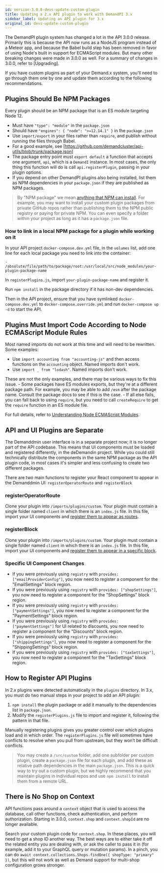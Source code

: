 ```yaml
---
id: version-3.0.0-devs-update-custom-plugin
title: Updating a 2.x API plugin to work with DemandPI 3.x
sidebar_label: Updating an API plugin for 3.x
original_id: devs-update-custom-plugin
---
```


The DemandPI plugin system has changed a lot in the API 3.0.0 release. Primarily this is because the API now runs as a NodeJS program instead of a Meteor app, and because the Babel build step has been removed in favor of using Node's built in support for ECMAScript modules. But many other breaking changes were made in 3.0.0 as well. For a summary of changes in 3.0.0, refer to [Upgrading].

If you have custom plugins as part of your Demand.x system, you'll need to go through them one by one and update them according to the following recommendations.

## Plugins Should Be NPM Packages

Every plugin should be an NPM package that is an ES module targeting Node 12.

  - Must have `"type": "module"` in the `package.json`
  - Should have `"engines": { "node": ">=12.14.1" }` in the `package.json`
  - Use `import/export` in your files rather than `require`, and publish without running the files through Babel.
  - For a good example, see [https://github.com/demandcluster/api-utils/blob/trunk/package.json]
  - The package entry point must `export default` a function that accepts one argument, `api`, which is a `DemandI` instance. In most cases, the only thing this function will do is call `api.registerPlugin`, passing in your plugin options.
  - If you depend on other DemandPI plugins also being installed, list them as NPM dependencies in your `package.json` if they are published as NPM packages.

> By "NPM package" we mean [anything that NPM can install](https://docs.npmjs.com/cli/install.html#description). For example, you may want to install your custom plugin packages from private GitHub repos rather than publishing them to the NPM public registry or paying for private NPM. You can even specify a folder within your project as long as it has a `package.json` file.

### How to link in a local NPM package for a plugin while working on it

In your API project `docker-compose.dev.yml` file, in the `volumes` list, add one line for each local package you need to link into the container:

`- /absolute/file/path/to/package/root:/usr/local/src/node_modules/your-plugin-package-name`

In `registerPlugins.js`, import `your-plugin-package-name` and register it.

Run `npm install` in the package directory if it has non-dev dependencies.

Then in the API project, ensure that you have symlinked `docker-compose.dev.yml` to `docker-compose.override.yml` and run `docker-compose up -d` to start the API.

## Plugins Must Import Code According to Node ECMAScript Module Rules

Most named imports do not work at this time and will need to be rewritten. Some examples:

  - Use `import accounting from "accounting-js"` and then access functions on the `accounting` object. Named imports don't work.
  - Use `import _ from "lodash"`. Named imports don't work.

These are not the only examples, and there may be various ways to fix this issue.
    - Some packages have ES modules exports, but they're at a different package path. For example, you may be able to add `/esm` after the package name. Consult the package docs to see if this is the case.
    - If all else fails, you can fall back to using `require`, but you need to call `createRequire` to get the `require` function in an ES module file.

For full details, refer to [Understanding Node ECMAScript Modules](./devs-node-es-modules).

## API and UI Plugins are Separate

The Demanddmin user interface is in a separate project now; it is no longer part of the API codebase. This means that UI components must be loaded and registered differently, in the deDemandin project. While you could still technically distribute the components in the same NPM package as the API plugin code, in most cases it's simpler and less confusing to create two different packages.

There are two main functions to register your React component to appear in the Demanddmin UI: `registerOperatorRoute` and `registerBlock`

### registerOperatorRoute

Clone your plugin into `/imports/plugins/custom`. Your plugin must contain a single folder named `client` in which there is an `index.js` file. In this file, import your UI components and [register them to appear as routes](./register-operator-route).

### registerBlock

Clone your plugin into `/imports/plugins/custom`. Your plugin must contain a single folder named `client` in which there is an `index.js` file. In this file, import your UI components and [register them to appear in a specific block](./blocks-api).

### Specific UI Component Changes

- If you were previously using `registry` with `provides: ["emailProviderConfig"]`, you now need to register a component for the "EmailSettings" block region.
- If you were previously using `registry` with `provides: ["shopSettings"]`, you now need to register a component for the "ShopSettings" block region.
- If you were previously using `registry` with `provides: ["paymentSettings"]`, you now need to register a component for the "PaymentSettings" block region.
- If you were previously using `registry` with `provides: ["paymentSettings"]` for UI related to discounts, you now need to register a component for the "Discounts" block region.
- If you were previously using `registry` with `provides: ["shippingSettings"]`, you now need to register a component for the "ShippingSettings" block region.
- If you were previously using `registry` with `provides: ["taxSettings"]`, you now need to register a component for the "TaxSettings" block region.

## How to Register API Plugins

In 2.x plugins were detected automatically in the `plugins` directory. In 3.x, you must do two manual steps in your project to add an API plugin:

1. `npm install` the plugin package or add it manually to the dependencies list in `package.json`.
2. Modify the `registerPlugins.js` file to import and register it, following the pattern in that file.

Manually registering plugins gives you greater control over which plugins load and in which order. The `registerPlugins.js` file will sometimes have conflicts to resolve when you pull from upstream, but they won’t be difficult conflicts.

> You may create a `/src/custom` folder, add one subfolder per custom plugin, create a `package.json` file for each plugin, and add these as relative path dependencies in the main `package.json`. This is a quick way to try out a custom plugin, but we highly recommend that you maintain plugins in individual repos and use `npm install` to install them from a remote URL.

## There is No Shop on Context

API functions pass around a `context` object that is used to access the database, call other functions, check authentication, and perform authorization. Starting in 3.0.0, `context.shop` and `context.shopId` are no longer available.

Search your custom plugin code for `context.shop`. In these places, you will need to get a shop ID another way. The best ways are to either take it off the related entity you are dealing with, or ask the caller to pass it in (for example, add it to your GraphQL query or mutation params). In a pinch, you can do `await context.collections.Shops.findOne({ shopType: "primary" })`, but this will not work as well as Demand support for multi-shop configuration grows stronger.
